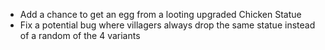 * Add a chance to get an egg from a looting upgraded Chicken Statue
* Fix a potential bug where villagers always drop the same statue instead of a random of the 4 variants 